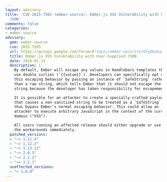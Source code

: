 ```yaml
---
layout: advisory
title: 'CVE-2015-7565 (ember-source): Ember.js XSS Vulnerability with User-Supplied
  JSON'
comments: false
categories:
- ember-source
advisory:
  gem: ember-source
  cve: 2015-7565
  url: https://groups.google.com/forum/#!topic/ember-security/OfyQkoSuppY
  title: Ember.js XSS Vulnerability with User-Supplied JSON
  date: 2016-01-14
  description: |
    By default, Ember will escape any values in Handlebars templates that
    use double curlies (`{{value}}`). Developers can specifically opt out of
    this escaping behavior by passing an instance of `SafeString` rather
    than a raw string, which tells Ember that it should not escape the
    string because the developer has taken responsibility for escapement.

    It is possible for an attacker to create a specially-crafted payload
    that causes a non-sanitized string to be treated as a `SafeString`, and
    thus bypass Ember's normal escaping behavior. This could allow an
    attacker to execute arbitrary JavaScript in the context of the current
    domain ("XSS").

    All users running an affected release should either upgrade or use of
    the workarounds immediately.
  patched_versions:
  - "~> 1.11.4"
  - "~> 1.12.2"
  - "~> 1.13.12"
  - "~> 2.0.3"
  - "~> 2.1.2"
  - ">= 2.2.1"
  unaffected_versions:
  - "< 1.8.0"
---
```

